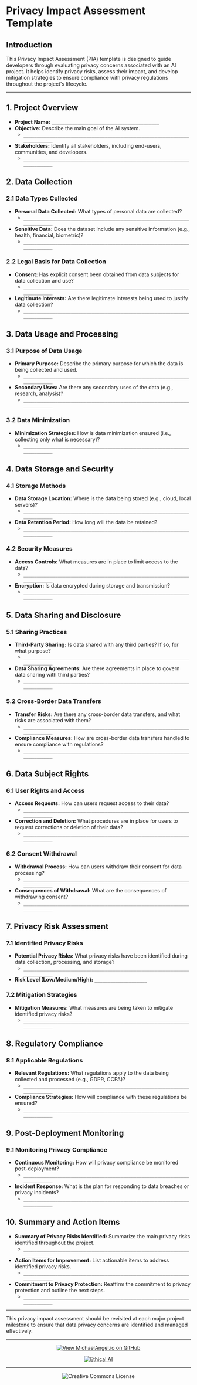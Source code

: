 # Privacy Impact Assessment Template

## Introduction

This Privacy Impact Assessment (PIA) template is designed to guide developers through evaluating privacy concerns associated with an AI project. It helps identify privacy risks, assess their impact, and develop mitigation strategies to ensure compliance with privacy regulations throughout the project's lifecycle.

---

## 1. Project Overview

- **Project Name:** `_________________________________________`
- **Objective:** Describe the main goal of the AI system.
  - `__________________________________________________________________________`
- **Stakeholders:** Identify all stakeholders, including end-users, communities, and developers.
  - `__________________________________________________________________________`

## 2. Data Collection

### 2.1 Data Types Collected
- **Personal Data Collected:** What types of personal data are collected?
  - `__________________________________________________________________________`
- **Sensitive Data:** Does the dataset include any sensitive information (e.g., health, financial, biometric)?
  - `__________________________________________________________________________`

### 2.2 Legal Basis for Data Collection
- **Consent:** Has explicit consent been obtained from data subjects for data collection and use?
  - `__________________________________________________________________________`
- **Legitimate Interests:** Are there legitimate interests being used to justify data collection?
  - `__________________________________________________________________________`

## 3. Data Usage and Processing

### 3.1 Purpose of Data Usage
- **Primary Purpose:** Describe the primary purpose for which the data is being collected and used.
  - `__________________________________________________________________________`
- **Secondary Uses:** Are there any secondary uses of the data (e.g., research, analysis)?
  - `__________________________________________________________________________`

### 3.2 Data Minimization
- **Minimization Strategies:** How is data minimization ensured (i.e., collecting only what is necessary)?
  - `__________________________________________________________________________`

## 4. Data Storage and Security

### 4.1 Storage Methods
- **Data Storage Location:** Where is the data being stored (e.g., cloud, local servers)?
  - `__________________________________________________________________________`
- **Data Retention Period:** How long will the data be retained?
  - `__________________________________________________________________________`

### 4.2 Security Measures
- **Access Controls:** What measures are in place to limit access to the data?
  - `__________________________________________________________________________`
- **Encryption:** Is data encrypted during storage and transmission?
  - `__________________________________________________________________________`

## 5. Data Sharing and Disclosure

### 5.1 Sharing Practices
- **Third-Party Sharing:** Is data shared with any third parties? If so, for what purpose?
  - `__________________________________________________________________________`
- **Data Sharing Agreements:** Are there agreements in place to govern data sharing with third parties?
  - `__________________________________________________________________________`

### 5.2 Cross-Border Data Transfers
- **Transfer Risks:** Are there any cross-border data transfers, and what risks are associated with them?
  - `__________________________________________________________________________`
- **Compliance Measures:** How are cross-border data transfers handled to ensure compliance with regulations?
  - `__________________________________________________________________________`

## 6. Data Subject Rights

### 6.1 User Rights and Access
- **Access Requests:** How can users request access to their data?
  - `__________________________________________________________________________`
- **Correction and Deletion:** What procedures are in place for users to request corrections or deletion of their data?
  - `__________________________________________________________________________`

### 6.2 Consent Withdrawal
- **Withdrawal Process:** How can users withdraw their consent for data processing?
  - `__________________________________________________________________________`
- **Consequences of Withdrawal:** What are the consequences of withdrawing consent?
  - `__________________________________________________________________________`

## 7. Privacy Risk Assessment

### 7.1 Identified Privacy Risks
- **Potential Privacy Risks:** What privacy risks have been identified during data collection, processing, and storage?
  - `__________________________________________________________________________`
- **Risk Level (Low/Medium/High):** `____________________`

### 7.2 Mitigation Strategies
- **Mitigation Measures:** What measures are being taken to mitigate identified privacy risks?
  - `__________________________________________________________________________`

## 8. Regulatory Compliance

### 8.1 Applicable Regulations
- **Relevant Regulations:** What regulations apply to the data being collected and processed (e.g., GDPR, CCPA)?
  - `__________________________________________________________________________`
- **Compliance Strategies:** How will compliance with these regulations be ensured?
  - `__________________________________________________________________________`

## 9. Post-Deployment Monitoring

### 9.1 Monitoring Privacy Compliance
- **Continuous Monitoring:** How will privacy compliance be monitored post-deployment?
  - `__________________________________________________________________________`
- **Incident Response:** What is the plan for responding to data breaches or privacy incidents?
  - `__________________________________________________________________________`

## 10. Summary and Action Items

- **Summary of Privacy Risks Identified:** Summarize the main privacy risks identified throughout the project.
  - `__________________________________________________________________________`
- **Action Items for Improvement:** List actionable items to address identified privacy risks.
  - `__________________________________________________________________________`
- **Commitment to Privacy Protection:** Reaffirm the commitment to privacy protection and outline the next steps.
  - `__________________________________________________________________________`

---

This privacy impact assessment should be revisited at each major project milestone to ensure that data privacy concerns are identified and managed effectively.

<div align="center">

---

[![View MichaelAngel.io on GitHub](https://img.shields.io/badge/GitHub-View%20MichaelAngel.io-blue?logo=github)](https://github.com/M1ck4/MichaelAngel.io)

[![Ethical AI](https://img.shields.io/badge/Ethical%20AI-Priority-orange.svg)](https://github.com/M1ck4/MichaelAngel.io/blob/main/docs/the_codex/AI_Artisians_FAQ.md) 

---

![Creative Commons License](https://img.shields.io/badge/License-CC%20BY--NC--SA%204.0-lightgrey?style=for-the-badge&logo=creative-commons&logoColor=white)
</div>
